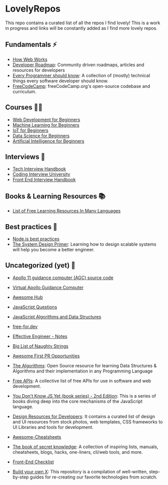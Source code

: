 # LovelyRepos

This repo contains a curated list of all the repos I find lovely! This is a work in progress and links will be constantly added as I find more lovely repos.

## Fundamentals ⚡
- [How Web Works](https://github.com/vasanthk/how-web-works)
- [Developer Roadmap](https://github.com/kamranahmedse/developer-roadmap): Community driven roadmaps, articles and resources for developers
- [Every Programmer should know](https://github.com/mtdvio/every-programmer-should-know): A collection of (mostly) technical things every software developer should know.
- [FreeCodeCamp](https://github.com/freeCodeCamp/freeCodeCamp): freeCodeCamp.org's open-source codebase and curriculum.
## Courses 👨‍🏫
- [Web Development for Beginners](https://github.com/microsoft/Web-Dev-For-Beginners)
- [Machine Learning for Beginners](https://github.com/microsoft/ML-For-Beginners)
- [IoT for Beginners](https://github.com/microsoft/IoT-For-Beginners)
- [Data Science for Beginners](https://github.com/microsoft/Data-Science-For-Beginners)
- [Artificial Intelligence for Beginners](https://github.com/microsoft/ai-for-beginners)

## Interviews 💼
- [Tech Interview Handbook](https://github.com/yangshun/tech-interview-handbook)
- [Coding Interview University](https://github.com/jwasham/coding-interview-university)
- [Front End Interview Handbook](https://github.com/yangshun/front-end-interview-handbook)

## Books & Learning Resources 📚
- [List of Free Learning Resources In Many Languages](https://github.com/EbookFoundation/free-programming-books)

## Best practices 🎈
- [Node.js best practices](https://github.com/goldbergyoni/nodebestpractices)
- [The System Design Primer](https://github.com/donnemartin/system-design-primer): Learning how to design scalable systems will help you become a better engineer.

## Uncategorized (yet) 🤔
- [Apollo 11 guidance computer (AGC) source code](https://github.com/chrislgarry/Apollo-11)
- [Virtual Apollo Guidance Computer](https://github.com/virtualagc/virtualagc)
- [Awesome Hub](https://github.com/sindresorhus/awesome)
- [JavaScript Questions](https://github.com/lydiahallie/javascript-questions)
- [JavaScript Algorithms and Data Structures](https://github.com/trekhleb/javascript-algorithms)
- [free-for.dev](https://github.com/ripienaar/free-for-dev)

- [Effective Engineer - Notes](https://gist.github.com/rondy/af1dee1d28c02e9a225ae55da2674a6f)

- [Big List of Naughty Strings](https://github.com/SimonCropp/NaughtyStrings)
- [Awesome First PR Opportunities](https://github.com/MunGell/awesome-for-beginners)
- [The Algorithms](https://github.com/TheAlgorithms): Open Source resource for learning Data Structures & Algorithms and their implementation in any Programming Language
- [Free APIs](https://github.com/public-apis/public-apis): A collective list of free APIs for use in software and web development.
- [You Don't Know JS Yet (book series) - 2nd Edition](https://github.com/getify/You-Dont-Know-JS): This is a series of books diving deep into the core mechanisms of the JavaScript language.
- [Design Resources for Developers](https://github.com/bradtraversy/design-resources-for-developers): It contains a curated list of design and UI resources from stock photos, web templates, CSS frameworks to UI Libraries and tools for development. 
- [Awesome-Cheatsheets](https://github.com/LeCoupa/awesome-cheatsheets)
- [The book of secret knowledge](https://github.com/trimstray/the-book-of-secret-knowledge): A collection of inspiring lists, manuals, cheatsheets, blogs, hacks, one-liners, cli/web tools, and more.

- [Front-End Checklist](https://github.com/thedaviddias/Front-End-Checklist)
- [Build your own X](https://github.com/codecrafters-io/build-your-own-x): This repository is a compilation of well-written, step-by-step guides for re-creating our favorite technologies from scratch.




